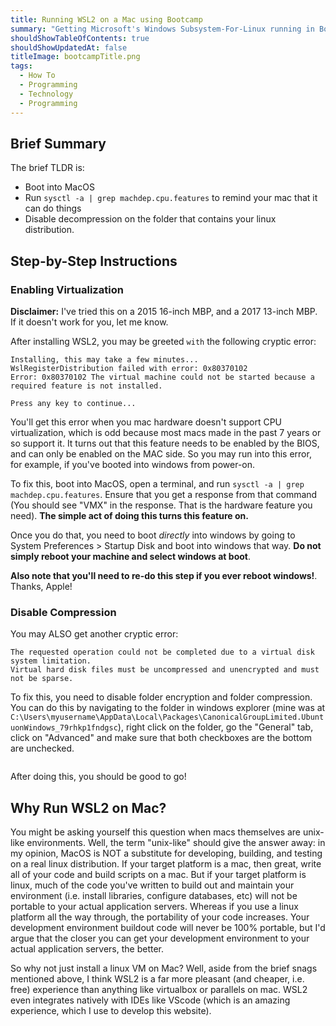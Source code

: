 ```yaml
---
title: Running WSL2 on a Mac using Bootcamp
summary: "Getting Microsoft's Windows Subsystem-For-Linux running in Bootcamp is somewhat straightforward, but there are a few gotchas. Read on for the how, and then after that for the why (mac is unix-based. Why not just use that?)"
shouldShowTableOfContents: true
shouldShowUpdatedAt: false
titleImage: bootcampTitle.png
tags: 
  - How To
  - Programming
  - Technology
  - Programming
---
```


## Brief Summary
The brief TLDR is:
- Boot into MacOS
- Run `sysctl -a | grep machdep.cpu.features` to remind your mac that it can do things
- Disable decompression on the folder that contains your linux distribution.

## Step-by-Step Instructions
### Enabling Virtualization
**Disclaimer:** I've tried this on a 2015 16-inch MBP, and a 2017 13-inch MBP. If it doesn't work for you, let me know.

After installing WSL2, you may be greeted `with` the following cryptic error:

```
Installing, this may take a few minutes...
WslRegisterDistribution failed with error: 0x80370102
Error: 0x80370102 The virtual machine could not be started because a required feature is not installed.

Press any key to continue...
```

You'll get this error when you mac hardware doesn't support CPU virtualization, which is odd because most macs made in the past 7 years or so support it. It turns out that this feature needs to be enabled by the BIOS, and can only be enabled on the MAC side. So you may run into this error, for example, if you've booted into windows from power-on.

To fix this, boot into MacOS, open a terminal, and run `sysctl -a | grep machdep.cpu.features`. Ensure that you get a response from that command (You should see "VMX" in the response. That is the hardware feature you need). **The simple act of doing this turns this feature on.**

Once you do that, you need to boot *directly* into windows by going to System Preferences > Startup Disk and boot into windows that way. **Do not simply reboot your machine and select windows at boot**. 

**Also note that you'll need to re-do this step if you ever reboot windows!**. Thanks, Apple!

### Disable Compression
You may ALSO get another cryptic error:

```
The requested operation could not be completed due to a virtual disk system limitation.
Virtual hard disk files must be uncompressed and unencrypted and must not be sparse.
```

To fix this, you need to disable folder encryption and folder compression. You can do this by navigating to the folder in windows explorer (mine was at `C:\Users\myusername\AppData\Local\Packages\CanonicalGroupLimited.UbuntuonWindows_79rhkp1fndgsc`), right click on the folder, go the "General" tab, click on "Advanced" and make sure that both checkboxes are the bottom are unchecked.
<div class="imageContainer">
  <img class="medium" :src="'folder.PNG'" />
</div>

After doing this, you should be good to go!

## Why Run WSL2 on Mac?
You might be asking yourself this question when macs themselves are unix-like environments. Well, the term "unix-like" should give the answer away: in my opinion, MacOS is NOT a substitute for developing, building, and testing on a real linux distribution. If your target platform is a mac, then great, write all of your code and build scripts on a mac. But if your target platform is linux, much of the code you've written to build out and maintain your environment (i.e. install libraries, configure databases, etc) will not be portable to your actual application servers. Whereas if you use a linux platform all the way through, the portability of your code increases. Your development environment buildout code will never be 100% portable, but I'd argue that the closer you can get your development environment to your actual application servers, the better.

So why not just install a linux VM on Mac? Well, aside from the brief snags mentioned above, I think WSL2 is a far more pleasant (and cheaper, i.e. free) experience than anything like virtualbox or parallels on mac. WSL2 even integrates natively with IDEs like VScode (which is an amazing experience, which I use to develop this website).